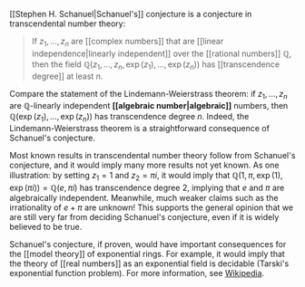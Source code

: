 
[[Stephen H. Schanuel|Schanuel's]] conjecture is a conjecture in transcendental number theory: 

> If $z_1, \ldots, z_n$ are [[complex numbers]] that are [[linear independence|linearly independent]] over the [[rational numbers]] $\mathbb{Q}$, then the field $\mathbb{Q}(z_1, \ldots, z_n, \exp(z_1), \ldots, \exp(z_n))$ has [[transcendence degree]] at least $n$. 

Compare the statement of the Lindemann-Weierstrass theorem: if $z_1, \ldots, z_n$ are $\mathbb{Q}$-linearly independent **[[algebraic number|algebraic]]** numbers, then $\mathbb{Q}(\exp(z_1), \ldots, \exp(z_n))$ has transcendence degree $n$. Indeed, the Lindemann-Weierstrass theorem is a straightforward consequence of Schanuel's conjecture. 

Most known results in transcendental number theory follow from Schanuel's conjecture, and it would imply many more results not yet known. As one illustration: by setting $z_1 = 1$ and $z_2 = \pi i$, it would imply that $\mathbb{Q}(1, \pi, \exp(1), \exp(\pi i)) = \mathbb{Q}(e, \pi i)$ has transcendence degree $2$, implying that $e$ and $\pi$ are algebraically independent. Meanwhile, much weaker claims such as the irrationality of $e + \pi$ are unknown! This supports the general opinion that we are still very far from deciding Schanuel's conjecture, even if it is widely believed to be true. 

Schanuel's conjecture, if proven, would have important consequences for the [[model theory]] of exponential rings. For example, it would imply that the theory of [[real numbers]] as an exponential field is decidable (Tarski's exponential function problem). For more information, see [Wikipedia](http://en.wikipedia.org/wiki/Schanuel%27s_conjecture). 